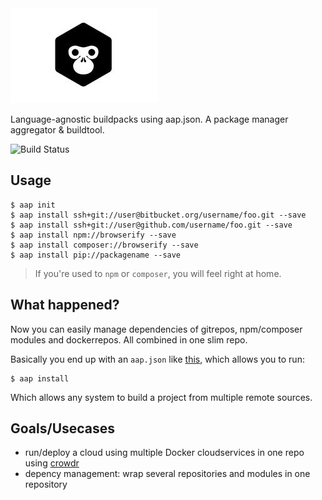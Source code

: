 <img alt="" src="doc/logo.jpg"/>

Language-agnostic buildpacks using aap.json.
A package manager aggregator & buildtool.

![Build Status](https://travis-ci.org/coderofsalvation/aap.svg?branch=master)

## Usage

    $ aap init
    $ aap install ssh+git://user@bitbucket.org/username/foo.git --save
    $ aap install ssh+git://user@github.com/username/foo.git --save
    $ aap install npm://browserify --save 
    $ aap install composer://browserify --save 
    $ aap install pip://packagename --save 

> If you're used to `npm` or `composer`, you will feel right at home.

## What happened?

Now you can easily manage dependencies of gitrepos, npm/composer modules and dockerrepos.
All combined in one slim repo.

Basically you end up with an `aap.json` like [this](doc/aap.json), which allows you to run:

    $ aap install

Which allows any system to build a project from multiple remote sources.

## Goals/Usecases 

* run/deploy a cloud using multiple Docker cloudservices in one repo using [crowdr](https://github.com/polonskiy/crowdr)
* depency management: wrap several repositories and modules in one repository

